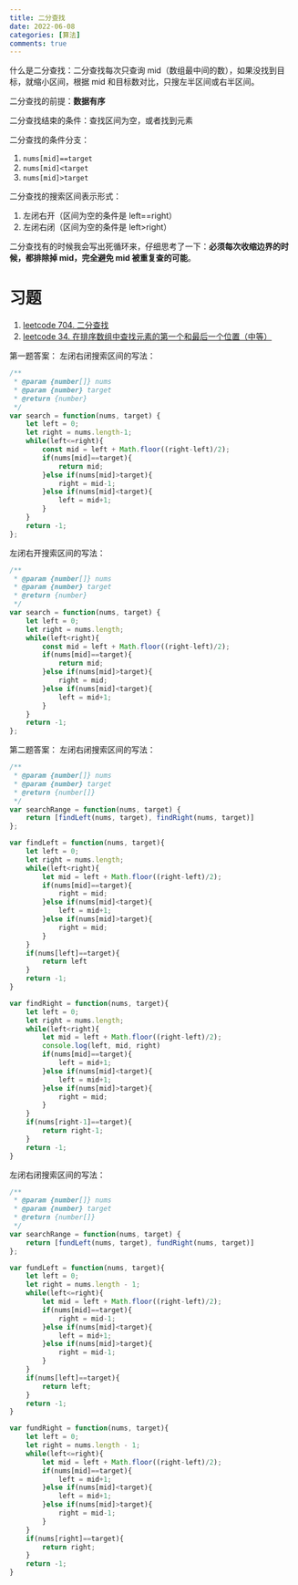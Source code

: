 ```yaml
---
title: 二分查找
date: 2022-06-08
categories: [算法]
comments: true
---
```


什么是二分查找：二分查找每次只查询 mid（数组最中间的数），如果没找到目标，就缩小区间，根据 mid 和目标数对比，只搜左半区间或右半区间。

二分查找的前提：**数据有序**

二分查找结束的条件：查找区间为空，或者找到元素

二分查找的条件分支：

1. `nums[mid]==target`
2. `nums[mid]<target`
3. `nums[mid]>target`

二分查找的搜索区间表示形式：

1. 左闭右开（区间为空的条件是 left==right）
2. 左闭右闭（区间为空的条件是 left>right）

二分查找有的时候我会写出死循环来，仔细思考了一下：**必须每次收缩边界的时候，都排除掉 mid，完全避免 mid 被重复查的可能**。

<!-- more -->

# 习题

1. [leetcode 704. 二分查找](https://leetcode.cn/problems/binary-search/)
2. [leetcode 34. 在排序数组中查找元素的第一个和最后一个位置（中等）](https://leetcode.cn/problems/find-first-and-last-position-of-element-in-sorted-array/)

第一题答案：
左闭右闭搜索区间的写法：

```JavaScript
/**
 * @param {number[]} nums
 * @param {number} target
 * @return {number}
 */
var search = function(nums, target) {
    let left = 0;
    let right = nums.length-1;
    while(left<=right){
        const mid = left + Math.floor((right-left)/2);
        if(nums[mid]==target){
            return mid;
        }else if(nums[mid]>target){
            right = mid-1;
        }else if(nums[mid]<target){
            left = mid+1;
        }
    }
    return -1;
};
```

左闭右开搜索区间的写法：

```JavaScript
/**
 * @param {number[]} nums
 * @param {number} target
 * @return {number}
 */
var search = function(nums, target) {
    let left = 0;
    let right = nums.length;
    while(left<right){
        const mid = left + Math.floor((right-left)/2);
        if(nums[mid]==target){
            return mid;
        }else if(nums[mid]>target){
            right = mid;
        }else if(nums[mid]<target){
            left = mid+1;
        }
    }
    return -1;
};
```

第二题答案：
左闭右闭搜索区间的写法：

```JavaScript
/**
 * @param {number[]} nums
 * @param {number} target
 * @return {number[]}
 */
var searchRange = function(nums, target) {
    return [findLeft(nums, target), findRight(nums, target)]
};

var findLeft = function(nums, target){
    let left = 0;
    let right = nums.length;
    while(left<right){
        let mid = left + Math.floor((right-left)/2);
        if(nums[mid]==target){
            right = mid;
        }else if(nums[mid]<target){
            left = mid+1;
        }else if(nums[mid]>target){
            right = mid;
        }
    }
    if(nums[left]==target){
        return left
    }
    return -1;
}

var findRight = function(nums, target){
    let left = 0;
    let right = nums.length;
    while(left<right){
        let mid = left + Math.floor((right-left)/2);
        console.log(left, mid, right)
        if(nums[mid]==target){
            left = mid+1;
        }else if(nums[mid]<target){
            left = mid+1;
        }else if(nums[mid]>target){
            right = mid;
        }
    }
    if(nums[right-1]==target){
        return right-1;
    }
    return -1;
}
```

左闭右闭搜索区间的写法：

```JavaScript
/**
 * @param {number[]} nums
 * @param {number} target
 * @return {number[]}
 */
var searchRange = function(nums, target) {
    return [fundLeft(nums, target), fundRight(nums, target)]
};

var fundLeft = function(nums, target){
    let left = 0;
    let right = nums.length - 1;
    while(left<=right){
        let mid = left + Math.floor((right-left)/2);
        if(nums[mid]==target){
            right = mid-1;
        }else if(nums[mid]<target){
            left = mid+1;
        }else if(nums[mid]>target){
            right = mid-1;
        }
    }
    if(nums[left]==target){
        return left;
    }
    return -1;
}

var fundRight = function(nums, target){
    let left = 0;
    let right = nums.length - 1;
    while(left<=right){
        let mid = left + Math.floor((right-left)/2);
        if(nums[mid]==target){
            left = mid+1;
        }else if(nums[mid]<target){
            left = mid+1;
        }else if(nums[mid]>target){
            right = mid-1;
        }
    }
    if(nums[right]==target){
        return right;
    }
    return -1;
}
```
